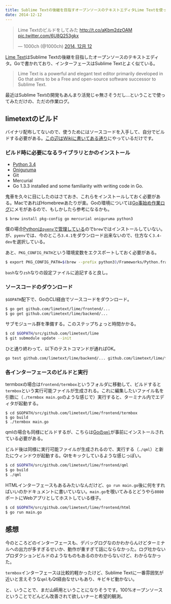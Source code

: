 ```yaml
---
title: Sublime Textの後継を目指すオープンソースのテキストエディタLime Textを使った感想
date: 2014-12-12
---
```


<blockquote class="twitter-tweet" lang="ja"><p>Lime Textのビルドをしてみた <a href="http://t.co/aKbm2dzOAM">http://t.co/aKbm2dzOAM</a> <a href="http://t.co/6U8Q253gkx">pic.twitter.com/6U8Q253gkx</a></p>&mdash; 1000ch (@1000ch) <a href="https://twitter.com/1000ch/status/543280276399337473">2014, 12月 12</a></blockquote>

[Lime Text](http://limetext.org/)はSublime Textの後継を目指したオープンソースのテキストエディタ。Goで書かれており、インターフェースはSublime Textとよく似ている。

>Lime Text is a powerful and elegant text editor primarily developed in Go that aims to be a Free and open-source software successor to Sublime Text.

最近はSublime Textの開発もあんまり活発じゃ無さそうだし…ということで使ってみただけの、ただの作業ログ。

## limetextのビルド

バイナリ配布してないので、使うためにはソースコードを入手して、自分でビルドする必要がある。[この辺はWikiに書いてある通り](https://github.com/limetext/lime/wiki/Building)にやっているだけです。

### ビルド時に必要になるライブラリとかのインストール

- [Python 3.4](https://www.python.org/download/releases/3.4.0/)
- [Oniguruma](http://www.geocities.jp/kosako3/oniguruma/index_ja.html)
- Git
- Mercurial
- Go 1.3.3 installed and some familiarity with writing code in Go.

鬼車を久々に目にしたのはさておき、これらをインストールしておく必要がある。MacであればHomebrewあたりが楽。Goの環境については[Go事始め作業ログ](http://qiita.com/1000ch/items/e42e7c28cf7a7b798a02)にメモがあるので、もしかしたら参考になるかも。

```bash
$ brew install pkg-config go mercurial oniguruma python3
```

僕の場合[Pythonは`pyenv`で管理している](http://qiita.com/1000ch/items/93841f76ea52551b6a97)ので`brew`ではインストールしていない。が、`pyenv`では、今のところ`3.4.1`をダウンロード出来ないので、仕方なく`3.4-dev`を選択している。

あと、`PKG_CONFIG_PATH`という環境変数をエクスポートしておく必要がある。

```bash
$ export PKG_CONFIG_PATH=$(brew --prefix python3)/Frameworks/Python.framework/Versions/3.4/lib/pkgconfig
```

`bash`なり`zsh`なりの設定ファイルに追記すると良し。

### ソースコードのダウンロード

`$GOPATH`配下で、GoのCLI経由でソースコードをダウンロード。

```bash
$ go get github.com/limetext/lime/frontend/...
$ go get github.com/limetext/lime/backend/...
```

サブモジュール群を準備する。このステップちょっと時間かかる。

```bash
$ cd $GOPATH/src/github.com/limetext/lime
$ git submodule update --init
```

ひと通り終わって、以下のテストコマンドが通ればOK。

```bash
go test github.com/limetext/lime/backend/... github.com/limetext/lime/frontend/...
```

### 各インターフェースのビルドと実行

termboxの場合は`frontend/termbox`というフォルダに移動して、ビルドすると`termbox`という実行可能ファイルが生成される。これに編集したいファイル名を引数に（`./termbox main.go`のような感じで）実行すると、ターミナル内でエディタが起動する。

```
$ cd $GOPATH/src/github.com/limetext/lime/frontend/termbox
$ go build
$ ./termbox main.go
```

qmlの場合も同様にビルドするが、こちらは[Goの`qml`](https://github.com/go-qml/qml)が事前にインストールされている必要がある。

ビルド後は同様に実行可能ファイルが生成されるので、実行する（`./qml`）と新たにウィンドウが起動する。Qtをキックしているような感じっぽい。

```bash
$ cd $GOPATH/src/github.com/limetext/lime/frontend/qml
$ go build
$ ./qml
```

HTMLインターフェースもあるみたいなんだけど、`go run main.go`後に何をすればいいのかドキュメントに書いていない。`main.go`を覗いてみるとどうやら`8080`ポートにWebアプリとしてホストしている様子。

```bash
$ cd $GOPATH/src/github.com/limetext/lime/frontend/html
$ go run main.go
```

## 感想

今のところどのインターフェースも、デバッグログなのかわからんけどターミナルへの出力が多すぎるせいか、動作が重すぎて話にならなかった。ログ吐かないプロダクションビルドのようなものもあるのかわからないけど、わからなかった。

`termbox`インターフェースは比較的軽かったけど、Sublime Textに一番雰囲気が近いと言えそうな`qml`もQt経由なせいもあり、キビキビ動かない。

と、いうことで、まだ山師用ということになりそうです。100%オープンソースということでどんどん改善されて欲しいナーと希望的観測。

